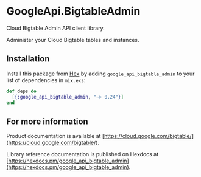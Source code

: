 # GoogleApi.BigtableAdmin

Cloud Bigtable Admin API client library.

Administer your Cloud Bigtable tables and instances.

## Installation

Install this package from [Hex](https://hex.pm) by adding
`google_api_bigtable_admin` to your list of dependencies in `mix.exs`:

```elixir
def deps do
  [{:google_api_bigtable_admin, "~> 0.24"}]
end
```

## For more information

Product documentation is available at [https://cloud.google.com/bigtable/](https://cloud.google.com/bigtable/).

Library reference documentation is published on Hexdocs at
[https://hexdocs.pm/google_api_bigtable_admin](https://hexdocs.pm/google_api_bigtable_admin).
